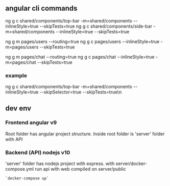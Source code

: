 ## angular cli commands

ng g c shared/components/top-bar -m=shared/components --inlineStyle=true --skipTests=true
ng g c shared/components/side-bar -m=shared/components --inlineStyle=true --skipTests=true

ng g m pages/users --routing=true
ng g c pages/users --inlineStyle=true -m=pages/users --skipTests=true

ng g m pages/chat --routing=true
ng g c pages/chat --inlineStyle=true -m=pages/chat --skipTests=true


### example

ng g c shared/components/top-bar -m=shared/components --inlineStyle=true --skipSelector=true --skipTests=true\n


## dev env

### Frontend angular v9

Root folder has angular project structure.
Inside root folder is 'server' folder with API

### Backend (API) nodejs v10

'server' folder has nodejs project with express.
with server/docker-compose.yml run api with web compiled on server/public

    `docker-compose up`
